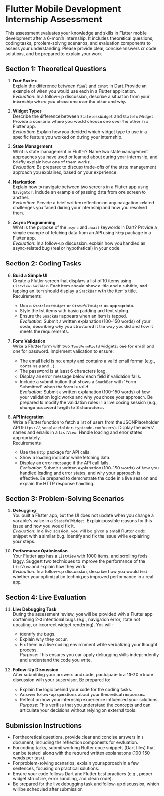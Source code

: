 

# Flutter Mobile Development Internship Assessment

This assessment evaluates your knowledge and skills in Flutter mobile development after a 6-month internship. It includes theoretical questions, coding tasks, problem-solving scenarios, and evaluation components to assess your understanding. Please provide clear, concise answers or code solutions, and be prepared to explain your work.

## Section 1: Theoretical Questions

1. **Dart Basics**  
   Explain the difference between `final` and `const` in Dart. Provide an example of when you would use each in a Flutter application.  
   *Evaluation*: In a follow-up discussion, describe a situation from your internship where you chose one over the other and why.

2. **Widget Types**  
   Describe the difference between `StatelessWidget` and `StatefulWidget`. Provide a scenario where you would choose one over the other in a Flutter app.  
   *Evaluation*: Explain how you decided which widget type to use in a specific feature you worked on during your internship.

3. **State Management**  
   What is state management in Flutter? Name two state management approaches you have used or learned about during your internship, and briefly explain how one of them works.  
   *Evaluation*: Be prepared to discuss trade-offs of the state management approach you explained, based on your experience.

4. **Navigation**  
   Explain how to navigate between two screens in a Flutter app using `Navigator`. Include an example of passing data from one screen to another.  
   *Evaluation*: Provide a brief written reflection on any navigation-related challenges you faced during your internship and how you resolved them.

5. **Async Programming**  
   What is the purpose of the `async` and `await` keywords in Dart? Provide a simple example of fetching data from an API using `http` package in a Flutter app.  
   *Evaluation*: In a follow-up discussion, explain how you handled an async-related bug (real or hypothetical) in your code.

## Section 2: Coding Tasks

6. **Build a Simple UI**  
   Create a Flutter screen that displays a list of 10 items using `ListView.builder`. Each item should show a title and a subtitle, and tapping an item should display a `SnackBar` with the item's title.  
   Requirements:  
   - Use a `StatelessWidget` or `StatefulWidget` as appropriate.  
   - Style the list items with basic padding and text styling.  
   - Ensure the `SnackBar` appears when an item is tapped.  
   *Evaluation*: Submit a written explanation (100-150 words) of your code, describing why you structured it the way you did and how it meets the requirements.

7. **Form Validation**  
   Write a Flutter form with two `TextFormField` widgets: one for email and one for password. Implement validation to ensure:  
   - The email field is not empty and contains a valid email format (e.g., contains `@` and `.`).  
   - The password is at least 6 characters long.  
   - Display an error message below each field if validation fails.  
   - Include a submit button that shows a `SnackBar` with "Form Submitted" when the form is valid.  
   *Evaluation*: Submit a written explanation (100-150 words) of how your validation logic works and why you chose your approach. Be prepared to modify the validation rules in a live coding session (e.g., change password length to 8 characters).

8. **API Integration**  
   Write a Flutter function to fetch a list of users from the JSONPlaceholder API (`https://jsonplaceholder.typicode.com/users`). Display the users' names and emails in a `ListView`. Handle loading and error states appropriately.  
   Requirements:  
   - Use the `http` package for API calls.  
   - Show a loading indicator while fetching data.  
   - Display an error message if the API call fails.  
   *Evaluation*: Submit a written explanation (100-150 words) of how you handled loading and error states, and why your approach is effective. Be prepared to demonstrate the code in a live session and explain the HTTP response handling.

## Section 3: Problem-Solving Scenarios

9. **Debugging**  
   You built a Flutter app, but the UI does not update when you change a variable's value in a `StatefulWidget`. Explain possible reasons for this issue and how you would fix it.  
   *Evaluation*: In a live session, you will be given a small Flutter code snippet with a similar bug. Identify and fix the issue while explaining your steps.

10. **Performance Optimization**  
    Your Flutter app has a `ListView` with 1000 items, and scrolling feels laggy. Suggest two techniques to improve the performance of the `ListView` and explain how they work.  
    *Evaluation*: In a follow-up discussion, describe how you would test whether your optimization techniques improved performance in a real app.

## Section 4: Live Evaluation

11. **Live Debugging Task**  
    During the assessment review, you will be provided with a Flutter app containing 2-3 intentional bugs (e.g., navigation error, state not updating, or incorrect widget rendering). You will:  
    - Identify the bugs.  
    - Explain why they occur.  
    - Fix them in a live coding environment while verbalizing your thought process.  
    *Purpose*: This ensures you can apply debugging skills independently and understand the code you write.

12. **Follow-Up Discussion**  
    After submitting your answers and code, participate in a 15-20 minute discussion with your supervisor. Be prepared to:  
    - Explain the logic behind your code for the coding tasks.  
    - Answer follow-up questions about your theoretical responses.  
    - Reflect on how your internship experience influenced your solutions.  
    *Purpose*: This verifies that you understand the concepts and can articulate your decisions without relying on external tools.

## Submission Instructions
- For theoretical questions, provide clear and concise answers in a document, including the reflection components for evaluation.
- For coding tasks, submit working Flutter code snippets (Dart files) that can be tested, along with the required written explanations (100-150 words per task).
- For problem-solving scenarios, explain your approach in a few sentences, focusing on practical solutions.
- Ensure your code follows Dart and Flutter best practices (e.g., proper widget structure, error handling, and clean code).
- Be prepared for the live debugging task and follow-up discussion, which will be scheduled after submission.
